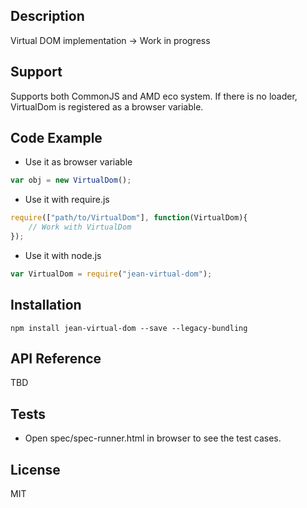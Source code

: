 ## Description

Virtual DOM implementation -> Work in progress

## Support
Supports both CommonJS and AMD eco system. If there is no loader, VirtualDom is registered as a browser variable.

## Code Example
- Use it as browser variable
```js
var obj = new VirtualDom();
```
- Use it with require.js
```js
require(["path/to/VirtualDom"], function(VirtualDom){
    // Work with VirtualDom
});
```
- Use it with node.js
```js
var VirtualDom = require("jean-virtual-dom");
```
## Installation

`npm install jean-virtual-dom --save --legacy-bundling`

## API Reference

TBD

## Tests

- Open spec/spec-runner.html in browser to see the test cases.

## License

MIT